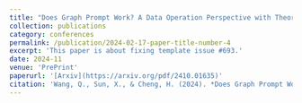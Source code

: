 ```yaml
---
title: "Does Graph Prompt Work? A Data Operation Perspective with Theoretical Analysis"
collection: publications
category: conferences
permalink: /publication/2024-02-17-paper-title-number-4
excerpt: 'This paper is about fixing template issue #693.'
date: 2024-11
venue: 'PrePrint'
paperurl: '[Arxiv](https://arxiv.org/pdf/2410.01635)'
citation: 'Wang, Q., Sun, X., & Cheng, H. (2024). *Does Graph Prompt Work? A Data Operation Perspective with Theoretical Analysis*. arXiv. Retrieved from [https://arxiv.org/abs/2410.01635](https://arxiv.org/abs/2410.01635)'
---
```


